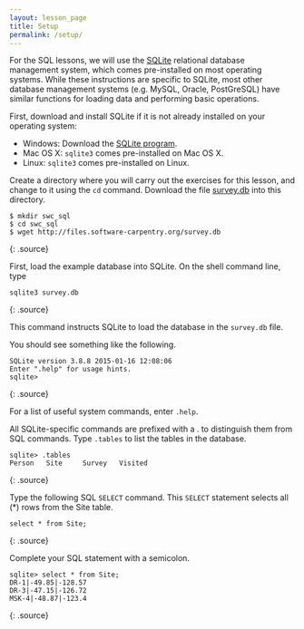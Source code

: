 ```yaml
---
layout: lesson_page
title: Setup
permalink: /setup/
---
```

For the SQL lessons, 
we will use the [SQLite](https://www.sqlite.org/) relational database management system, 
which comes pre-installed on most operating systems. 
While these instructions are specific to SQLite,
most other database management systems
(e.g. MySQL, Oracle, PostGreSQL)
have similar functions for loading data and performing basic operations.

First, download and install SQLite if it is not already installed on your operating system:

* Windows: Download the [SQLite program](http://www.sqlite.org/download.html).
* Mac OS X: `sqlite3` comes pre-installed on Mac OS X.
* Linux: `sqlite3` comes pre-installed on Linux.

Create a directory where you will carry out the exercises for this lesson, and
change to it using the `cd` command. Download the file [survey.db](http://files.software-carpentry.org/survey.db) into this
directory.

~~~
$ mkdir swc_sql 
$ cd swc_sql
$ wget http://files.software-carpentry.org/survey.db
~~~
{: .source}

First, load the example database into SQLite. 
On the shell command line, type

~~~
sqlite3 survey.db
~~~
{: .source}

This command instructs SQLite to load the database in the `survey.db` file.

You should see something like the following.

~~~
SQLite version 3.8.8 2015-01-16 12:08:06
Enter ".help" for usage hints.
sqlite>
~~~
{: .source}

For a list of useful system commands, enter `.help`.

All SQLite-specific commands are prefixed with a . to distinguish them from SQL commands. 
Type `.tables` to list the tables in the database. 

~~~
sqlite> .tables
Person   Site     Survey   Visited
~~~
{: .source}

Type the following SQL `SELECT` command. 
This `SELECT` statement selects all (*) rows from the Site table.

~~~
select * from Site;
~~~
{: .source}

Complete your SQL statement with a semicolon.

~~~
sqlite> select * from Site;
DR-1|-49.85|-128.57
DR-3|-47.15|-126.72
MSK-4|-48.87|-123.4
~~~
{: .source}

